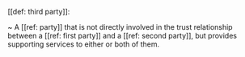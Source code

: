 [[def: third party]]:

~ A [[ref: party]] that is not directly involved in the trust relationship between a [[ref: first party]] and a [[ref: second party]], but provides supporting services to either or both of them.

